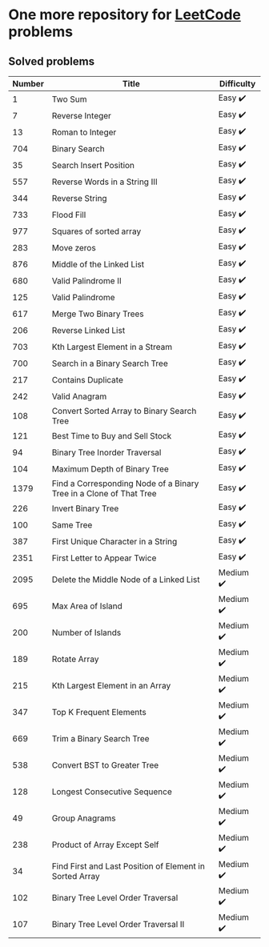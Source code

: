 # One more repository for [LeetCode](https://leetcode.com/) problems

## Solved problems

| Number | Title                                                              | Difficulty                |
|--------|--------------------------------------------------------------------|---------------------------|
| 1      | Two Sum                                                            | Easy :heavy_check_mark:   |
| 7      | Reverse Integer                                                    | Easy :heavy_check_mark:   |
| 13     | Roman to Integer                                                   | Easy :heavy_check_mark:   |
| 704    | Binary Search                                                      | Easy :heavy_check_mark:   |
| 35     | Search Insert Position                                             | Easy :heavy_check_mark:   |
| 557    | Reverse Words in a String III                                      | Easy :heavy_check_mark:   |
| 344    | Reverse String                                                     | Easy :heavy_check_mark:   |
| 733    | Flood Fill                                                         | Easy :heavy_check_mark:   |
| 977    | Squares of sorted array                                            | Easy :heavy_check_mark:   |
| 283    | Move zeros                                                         | Easy :heavy_check_mark:   |
| 876    | Middle of the Linked List                                          | Easy :heavy_check_mark:   |
| 680    | Valid Palindrome II                                                | Easy :heavy_check_mark:   |
| 125    | Valid Palindrome                                                   | Easy :heavy_check_mark:   |
| 617    | Merge Two Binary Trees                                             | Easy :heavy_check_mark:   |
| 206    | Reverse Linked List                                                | Easy :heavy_check_mark:   |
| 703    | Kth Largest Element in a Stream                                    | Easy :heavy_check_mark:   |
| 700    | Search in a Binary Search Tree                                     | Easy :heavy_check_mark:   |
| 217    | Contains Duplicate                                                 | Easy :heavy_check_mark:   |
| 242    | Valid Anagram                                                      | Easy :heavy_check_mark:   |
| 108    | Convert Sorted Array to Binary Search Tree                         | Easy :heavy_check_mark:   |
| 121    | Best Time to Buy and Sell Stock                                    | Easy :heavy_check_mark:   |
| 94     | Binary Tree Inorder Traversal                                      | Easy :heavy_check_mark:   |
| 104    | Maximum Depth of Binary Tree                                       | Easy :heavy_check_mark:   |
| 1379   | Find a Corresponding Node of a Binary Tree in a Clone of That Tree | Easy :heavy_check_mark:   |
| 226    | Invert Binary Tree                                                 | Easy :heavy_check_mark:   |
| 100    | Same Tree                                                          | Easy :heavy_check_mark:   |
| 387    | First Unique Character in a String                                 | Easy :heavy_check_mark:   |
| 2351   | First Letter to Appear Twice                                       | Easy :heavy_check_mark:   |
| 2095   | Delete the Middle Node of a Linked List                            | Medium :heavy_check_mark: |
| 695    | Max Area of Island                                                 | Medium :heavy_check_mark: |
| 200    | Number of Islands                                                  | Medium :heavy_check_mark: |
| 189    | Rotate Array                                                       | Medium :heavy_check_mark: |
| 215    | Kth Largest Element in an Array                                    | Medium :heavy_check_mark: |
| 347    | Top K Frequent Elements                                            | Medium :heavy_check_mark: |
| 669    | Trim a Binary Search Tree                                          | Medium :heavy_check_mark: |
| 538    | Convert BST to Greater Tree                                        | Medium :heavy_check_mark: |
| 128    | Longest Consecutive Sequence                                       | Medium :heavy_check_mark: |
| 49     | Group Anagrams                                                     | Medium :heavy_check_mark: |
| 238    | Product of Array Except Self                                       | Medium :heavy_check_mark: |
| 34     | Find First and Last Position of Element in Sorted Array            | Medium :heavy_check_mark: |
| 102    | Binary Tree Level Order Traversal                                  | Medium :heavy_check_mark: |
| 107    | Binary Tree Level Order Traversal II                               | Medium :heavy_check_mark: |